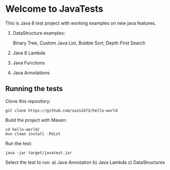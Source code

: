 # Welcome to JavaTests

This is Java 8 test project with working examples on new java features.
1. DataStructure examples:

    Binary Tree, 
    Custom Java List, 
    Bubble Sort,
    Depth First Search 
2. Java 8 Lambda
3. Java Functions
4. Java Annotations
    

Running the tests
-----------------

Clone this repository:

`git clone https://github.com/sainik73/hello-world`

Build the project with Maven:

```
cd hello-world/
mvn clean install -Pdist
```

Run the test:

`java -jar target/javatest.jar`

Select the test to run:
a) Java Annotation
b) Java Lambda
c) DataStructures